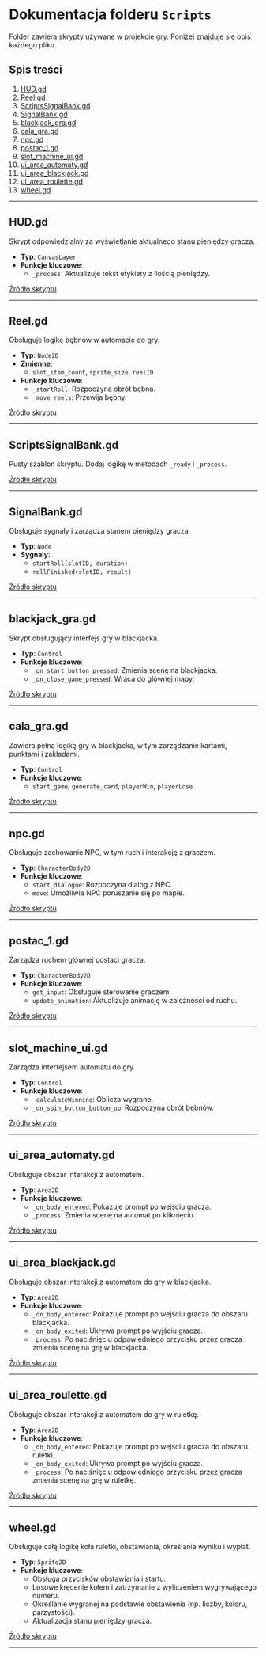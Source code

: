 # Dokumentacja folderu `Scripts`

Folder zawiera skrypty używane w projekcie gry. Poniżej znajduje się opis każdego pliku.

## Spis treści
1. [HUD.gd](#hudgd)
2. [Reel.gd](#reelgd)
3. [ScriptsSignalBank.gd](#scriptssignalbankgd)
4. [SignalBank.gd](#signalbankgd)
5. [blackjack_gra.gd](#blackjack_gragd)
6. [cala_gra.gd](#cala_gragd)
7. [npc.gd](#npcgd)
8. [postac_1.gd](#postac_1gd)
9. [slot_machine_ui.gd](#slot_machine_uigd)
10. [ui_area_automaty.gd](#ui_area_automatygd)
11. [ui_area_blackjack.gd](#ui_area_blackjack.gd)
12. [ui_area_roulette.gd](#ui_area_roullete.gd)
13. [wheel.gd](wheel.gd)
---

## HUD.gd
Skrypt odpowiedzialny za wyświetlanie aktualnego stanu pieniędzy gracza.
- **Typ**: `CanvasLayer`
- **Funkcje kluczowe**:
  - `_process`: Aktualizuje tekst etykiety z ilością pieniędzy.

[Źródło skryptu](https://github.com/maciekRogo/Gambling/blob/victor-dev/Scripts/HUD.gd)

---

## Reel.gd
Obsługuje logikę bębnów w automacie do gry.
- **Typ**: `Node2D`
- **Zmienne**:
  - `slot_item_count`, `sprite_size`, `reelID`
- **Funkcje kluczowe**:
  - `_startRoll`: Rozpoczyna obrót bębna.
  - `_move_reels`: Przewija bębny.

[Źródło skryptu](https://github.com/maciekRogo/Gambling/blob/victor-dev/Scripts/Reel.gd)

---

## ScriptsSignalBank.gd
Pusty szablon skryptu. Dodaj logikę w metodach `_ready` i `_process`.

[Źródło skryptu](https://github.com/maciekRogo/Gambling/blob/victor-dev/Scripts/ScriptsSignalBank.gd)

---

## SignalBank.gd
Obsługuje sygnały i zarządza stanem pieniędzy gracza.
- **Typ**: `Node`
- **Sygnaly**:
  - `startRoll(slotID, duration)`
  - `rollFinished(slotID, result)`

[Źródło skryptu](https://github.com/maciekRogo/Gambling/blob/victor-dev/Scripts/SignalBank.gd)

---

## blackjack_gra.gd
Skrypt obsługujący interfejs gry w blackjacka.
- **Typ**: `Control`
- **Funkcje kluczowe**:
  - `_on_start_button_pressed`: Zmienia scenę na blackjacka.
  - `_on_close_game_pressed`: Wraca do głównej mapy.

[Źródło skryptu](https://github.com/maciekRogo/Gambling/blob/victor-dev/Scripts/blackjack_gra.gd)

---

## cala_gra.gd
Zawiera pełną logikę gry w blackjacka, w tym zarządzanie kartami, punktami i zakładami.
- **Typ**: `Control`
- **Funkcje kluczowe**:
  - `start_game`, `generate_card`, `playerWin`, `playerLose`

[Źródło skryptu](https://github.com/maciekRogo/Gambling/blob/victor-dev/Scripts/cala_gra.gd)

---

## npc.gd
Obsługuje zachowanie NPC, w tym ruch i interakcję z graczem.
- **Typ**: `CharacterBody2D`
- **Funkcje kluczowe**:
  - `start_dialogue`: Rozpoczyna dialog z NPC.
  - `move`: Umożliwia NPC poruszanie się po mapie.

[Źródło skryptu](https://github.com/maciekRogo/Gambling/blob/victor-dev/Scripts/npc.gd)

---

## postac_1.gd
Zarządza ruchem głównej postaci gracza.
- **Typ**: `CharacterBody2D`
- **Funkcje kluczowe**:
  - `get_input`: Obsługuje sterowanie graczem.
  - `update_animation`: Aktualizuje animację w zależności od ruchu.

[Źródło skryptu](https://github.com/maciekRogo/Gambling/blob/victor-dev/Scripts/postac_1.gd)

---

## slot_machine_ui.gd
Zarządza interfejsem automatu do gry.
- **Typ**: `Control`
- **Funkcje kluczowe**:
  - `_calculateWinning`: Oblicza wygrane.
  - `_on_spin_button_button_up`: Rozpoczyna obrót bębnów.

[Źródło skryptu](https://github.com/maciekRogo/Gambling/blob/victor-dev/Scripts/slot_machine_ui.gd)

---

## ui_area_automaty.gd
Obsługuje obszar interakcji z automatem.
- **Typ**: `Area2D`
- **Funkcje kluczowe**:
  - `_on_body_entered`: Pokazuje prompt po wejściu gracza.
  - `_process`: Zmienia scenę na automat po kliknięciu.

[Źródło skryptu](https://github.com/maciekRogo/Gambling/blob/victor-dev/Scripts/ui_area_automaty.gd)

---

## ui_area_blackjack.gd
Obsługuje obszar interakcji z automatem do gry w blackjacka.
- **Typ**: `Area2D`
- **Funkcje kluczowe**:
  - `_on_body_entered`: Pokazuje prompt po wejściu gracza do obszaru blackjacka.
  - `_on_body_exited`: Ukrywa prompt po wyjściu gracza.
  - `_process`: Po naciśnięciu odpowiedniego przycisku przez gracza zmienia scenę na grę w blackjacka.

[Źródło skryptu](https://github.com/maciekRogo/Gambling/blob/victor-dev/Scripts/ui_area_blackjack.gd)

---

## ui_area_roulette.gd
Obsługuje obszar interakcji z automatem do gry w ruletkę.
- **Typ**: `Area2D`
- **Funkcje kluczowe**:
  - `_on_body_entered`: Pokazuje prompt po wejściu gracza do obszaru ruletki.
  - `_on_body_exited`: Ukrywa prompt po wyjściu gracza.
  - `_process`: Po naciśnięciu odpowiedniego przycisku przez gracza zmienia scenę na grę w ruletkę.

[Źródło skryptu](https://github.com/maciekRogo/Gambling/blob/victor-dev/Scripts/ui_area_roulette.gd)

---

## wheel.gd
Obsługuje całą logikę koła ruletki, obstawiania, określania wyniku i wypłat.
- **Typ**: `Sprite2D`
- **Funkcje kluczowe**:
  - Obsługa przycisków obstawiania i startu.
  - Losowe kręcenie kołem i zatrzymanie z wyliczeniem wygrywającego numeru.
  - Określanie wygranej na podstawie obstawienia (np. liczby, koloru, parzystości).
  - Aktualizacja stanu pieniędzy gracza.

[Źródło skryptu](https://github.com/maciekRogo/Gambling/blob/victor-dev/Scripts/wheel.gd)

---

